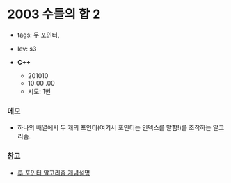 # 2003 수들의 합 2
 
 - tags: 두 포인터,
 - lev: s3

- **C++**
  - 201010
  - 10:00 .00
  - 시도: 1번

### 메모
 - 하나의 배열에서 두 개의 포인터(여기서 포인터는 인덱스를 말함!)를 조작하는 알고리즘.

### 참고
 - [투 포인터 알고리즘 개념설명](https://woovictory.github.io/2019/05/28/Two-Pointer-Algorithm/)
